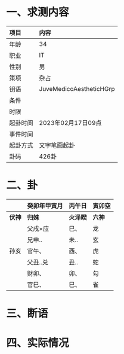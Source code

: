 # 一、求测内容
|项目|内容|
|:-|:-|
|年龄|34|
|职业|IT|
|性别|男|
|策项|杂占|
|钥语|JuveMedicoAestheticHGrp|
|条件||
|时限||
|起卦时间|2023年02月17日09点|
|事件时间||
|起卦方式|文字笔画起卦|
|卦码|426卦|

# 二、卦
||癸卯年甲寅月|丙午日|寅卯空|
|:-|:-|:-|:-|
|**伏神**|**归妹**|**火泽睽**|**六神**|
||父戌×应|巳、|龙|
||兄申..|未..|玄|
|孙亥|官午、|酉、|虎|
||父丑..兑|丑..|蛇|
||财卯、|卯、|勾|
||官巳、|巳、|雀|


# 三、断语

# 四、实际情况